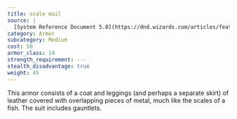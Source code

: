 ```yaml
---
title: scale mail
source: |
  [System Reference Document 5.0](https://dnd.wizards.com/articles/features/systems-reference-document-srd)
category: Armor
subcategory: Medium
cost: 50
armor_class: 14
strength_requirement: ---
stealth_disadvantage: true
weight: 45
---
```


This armor consists of a coat and leggings (and perhaps a separate skirt) of leather covered with overlapping pieces of metal, much like the scales of a fish. The suit includes gauntlets.

